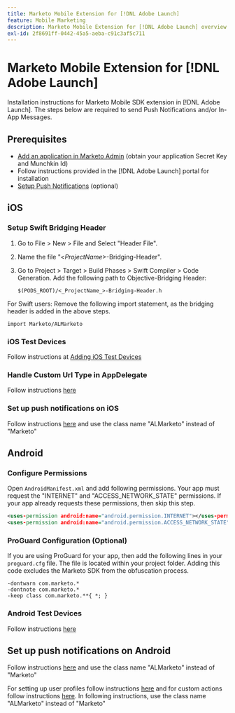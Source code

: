 ```yaml
---
title: Marketo Mobile Extension for [!DNL Adobe Launch]
feature: Mobile Marketing
description: Marketo Mobile Extension for [!DNL Adobe Launch] overview
exl-id: 2f8691ff-0442-45a5-aeba-c91c3af5c711
---
```

# Marketo Mobile Extension for [!DNL Adobe Launch]

Installation instructions for Marketo Mobile SDK extension in [!DNL Adobe Launch]. The steps below are required to send Push Notifications and/or In-App Messages.

## Prerequisites

- [Add an application in Marketo Admin](https://experienceleague.adobe.com/en/docs/marketo/using/product-docs/mobile-marketing/admin/add-a-mobile-app) (obtain your application Secret Key and Munchkin Id)
- Follow instructions provided in the [!DNL Adobe Launch] portal for installation
- [Setup Push Notifications](push-notifications.md) (optional)

## iOS

### Setup Swift Bridging Header

1. Go to File > New > File and Select "Header File".
1. Name the file "<_ProjectName_>-Bridging-Header".
1. Go to Project > Target > Build Phases > Swift Compiler > Code Generation. Add the following path to Objective-Bridging Header:

    `$(PODS_ROOT)/<_ProjectName_>-Bridging-Header.h`

For Swift users: Remove the following import statement, as the bridging header is added in the above steps.

`import Marketo/ALMarketo`

### iOS Test Devices

Follow instructions at [Adding iOS Test Devices](installation.md#ios_test_devices)

### Handle Custom Url Type in AppDelegate

Follow instructions [here](installation.md#ios_test_devices)

### Set up push notifications on iOS

Follow instructions [here](push-notifications.md) and use the class name "ALMarketo" instead of "Marketo"

## Android

### Configure Permissions

Open `AndroidManifest.xml` and add following permissions. Your app must request the "INTERNET" and "ACCESS_NETWORK_STATE" permissions. If your app already requests these permissions, then skip this step.

```xml
<uses‐permission android:name="android.permission.INTERNET"></uses‐permission>
<uses‐permission android:name="android.permission.ACCESS_NETWORK_STATE"></uses‐permission>
```

### ProGuard Configuration (Optional)

If you are using ProGuard for your app, then add the following lines in your `proguard.cfg` file. The file is located within your project folder. Adding this code excludes the Marketo SDK from the obfuscation process.

```
-dontwarn com.marketo.*
-dontnote com.marketo.*
-keep class com.marketo.**{ *; }
```

### Android Test Devices

Follow instructions [here](installation.md#android_test_devices)

## Set up push notifications on Android

Follow instructions [here](installation.md#android_firebase_cloud_messaging_support) and use the class name "ALMarketo" instead of "Marketo"

For setting up user profiles follow instructions [here](user-profiles.md) and for custom actions follow instructions [here](custom-actions.md#android_custom_action). In following instructions, use the class name "ALMarketo" instead of "Marketo"
